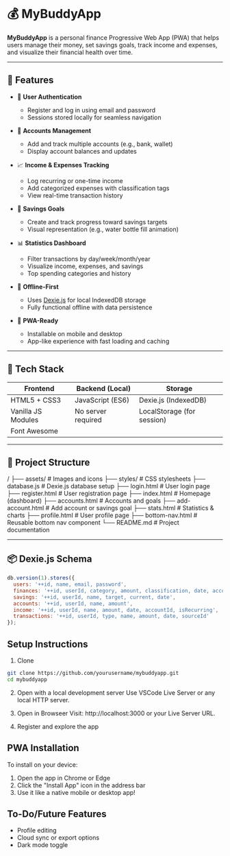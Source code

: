 # 💰 MyBuddyApp

**MyBuddyApp** is a personal finance Progressive Web App (PWA) that helps users manage their money, set savings goals, track income and expenses, and visualize their financial health over time.

---

## 🚀 Features

- 🔐 **User Authentication**
  - Register and log in using email and password
  - Sessions stored locally for seamless navigation

- 🧾 **Accounts Management**
  - Add and track multiple accounts (e.g., bank, wallet)
  - Display account balances and updates

- 📈 **Income & Expenses Tracking**
  - Log recurring or one-time income
  - Add categorized expenses with classification tags
  - View real-time transaction history

- 🏦 **Savings Goals**
  - Create and track progress toward savings targets
  - Visual representation (e.g., water bottle fill animation)

- 📊 **Statistics Dashboard**
  - Filter transactions by day/week/month/year
  - Visualize income, expenses, and savings
  - Top spending categories and history

- 🧠 **Offline-First**
  - Uses [Dexie.js](https://dexie.org/) for local IndexedDB storage
  - Fully functional offline with data persistence

- 📱 **PWA-Ready**
  - Installable on mobile and desktop
  - App-like experience with fast loading and caching

---

## 🧩 Tech Stack

| Frontend        | Backend (Local) | Storage      |
|----------------|------------------|--------------|
| HTML5 + CSS3   | JavaScript (ES6) | Dexie.js (IndexedDB) |
| Vanilla JS Modules | No server required | LocalStorage (for session) |
| Font Awesome   |                  |              |

---

## 📂 Project Structure

/
├── assets/ # Images and icons
├── styles/ # CSS stylesheets
├── database.js # Dexie.js database setup
├── login.html # User login page
├── register.html # User registration page
├── index.html # Homepage (dashboard)
├── accounts.html # Accounts and goals
├── add-account.html # Add account or savings goal
├── stats.html # Statistics & charts
├── profile.html # User profile page
├── bottom-nav.html # Reusable bottom nav component
└── README.md # Project documentation

---

## 📦 Dexie.js Schema

```js
db.version(1).stores({
  users: '++id, name, email, password',
  finances: '++id, userId, category, amount, classification, date, accountId',
  savings: '++id, userId, name, target, current, date',
  accounts: '++id, userId, name, amount',
  income: '++id, userId, name, amount, date, accountId, isRecurring',
  transactions: '++id, userId, type, name, amount, date, sourceId'
});
```

## Setup Instructions
1. Clone 

```bash
git clone https://github.com/yourusername/mybuddyapp.git
cd mybuddyapp
```

2. Open with a local development server
Use VSCode Live Server or any local HTTP server.

3. Open in Browseer
Visit: http://localhost:3000 or your Live Server URL.

4. Register and explore the app

## PWA Installation 
To install on your device:
1. Open the app in Chrome or Edge
2. Click the "Install App" icon in the address bar
3. Use it like a native mobile or desktop app!

## To-Do/Future Features
* Profile editing
* Cloud sync or export options
* Dark mode toggle